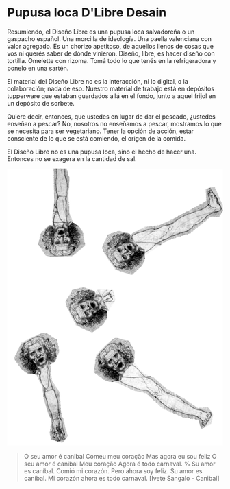 # Pupusa loca D'Libre Desain 
Resumiendo, el Diseño Libre es una pupusa loca salvadoreña o un gaspacho español. Una morcilla de ideología. Una paella valenciana con valor agregado. Es un chorizo apetitoso, de aquellos llenos de cosas que vos ni querés saber de dónde vinieron. Diseño, libre, es hacer diseño con tortilla. Omelette con rizoma. Tomá todo lo que tenés en la refrigeradora y ponelo en una sartén. 

El material del Diseño Libre no es la interacción, ni lo digital, o la colaboración; nada de eso. Nuestro material de trabajo está en depósitos tupperware que estaban guardados allá en el fondo, junto a aquel frijol en un depósito de sorbete. 

Quiere decir, entonces, que ustedes en lugar de dar el pescado, ¿ustedes enseñan a pescar? No, nosotros no enseñamos a pescar, mostramos lo que se necesita para ser vegetariano. Tener la opción de acción, estar consciente de lo que se está comiendo, el origen de la comida. 

El Diseño Libre no es una pupusa loca, sino el hecho de hacer una. Entonces no se exagera en la cantidad de sal. 

![](img/dilacerado.png)

> O seu amor é canibal Comeu meu coração Mas agora eu sou feliz O seu amor é canibal Meu coração Agora é todo carnaval. 
> % 
> Su amor es caníbal. Comió mi corazón. Pero ahora soy feliz. Su amor es caníbal. Mi corazón ahora es todo carnaval. [Ivete Sangalo - Canibal] 
